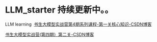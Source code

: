 # LLM_starter  持续更新中。。 
LLM learning 
[书生大模型实战营第4期系列课程-第一关核心知识-CSDN博客](https://blog.csdn.net/hscing/article/details/143255032)

[书生大模型实战营(第四期）第二关-CSDN博客](https://blog.csdn.net/hscing/article/details/143217615?spm=1001.2014.3001.5501)
